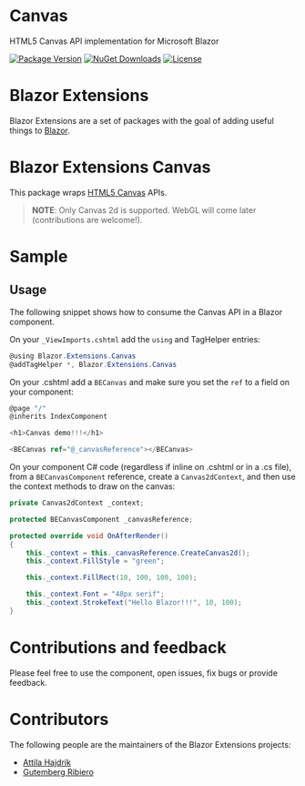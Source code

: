 # Canvas
HTML5 Canvas API implementation for Microsoft Blazor

<!---[![Build status](https://img.shields.io/circleci/project/github/BlazorExtensions/Canvas.svg)](https://ci.dot.net/job/dotnet_orleans/job/master/)-->
[![Package Version](https://img.shields.io/nuget/v/Blazor.Extensions.Canvas.svg)](https://www.nuget.org/packages/Blazor.Extensions.Canvas)
[![NuGet Downloads](https://img.shields.io/nuget/dt/Blazor.Extensions.Canvas.svg)](https://www.nuget.org/packages/Blazor.Extensions.Canvas)
[![License](https://img.shields.io/github/license/BlazorExtensions/Canvas.svg)](https://github.com/BlazorExtensions/Canvas/blob/master/LICENSE)

# Blazor Extensions

Blazor Extensions are a set of packages with the goal of adding useful things to [Blazor](https://blazor.net).

# Blazor Extensions Canvas

This package wraps [HTML5 Canvas](https://developer.mozilla.org/en-US/docs/Web/HTML/Element/canvas) APIs. 

> **NOTE**: Only Canvas 2d is supported. WebGL will come later (contributions are welcome!).

# Sample

## Usage

The following snippet shows how to consume the Canvas API in a Blazor component.

On your `_ViewImports.cshtml` add the `using` and TagHelper entries:

```c#
@using Blazor.Extensions.Canvas
@addTagHelper *, Blazor.Extensions.Canvas
```

On your .cshtml add a `BECanvas` and make sure you set the `ref` to a field on your component:

```c#
@page "/"
@inherits IndexComponent

<h1>Canvas demo!!!</h1>

<BECanvas ref="@_canvasReference"></BECanvas>
```

On your component C# code (regardless if inline on .cshtml or in a .cs file), from a `BECanvasComponent` reference, create a `Canvas2dContext`, and then use the context methods to draw on the canvas: 

```c#
private Canvas2dContext _context;

protected BECanvasComponent _canvasReference;

protected override void OnAfterRender()
{
    this._context = this._canvasReference.CreateCanvas2d();
    this._context.FillStyle = "green";

    this._context.FillRect(10, 100, 100, 100);

    this._context.Font = "48px serif";
    this._context.StrokeText("Hello Blazor!!!", 10, 100);
}
```

# Contributions and feedback

Please feel free to use the component, open issues, fix bugs or provide feedback.

# Contributors

The following people are the maintainers of the Blazor Extensions projects:

- [Attila Hajdrik](https://github.com/attilah)
- [Gutemberg Ribiero](https://github.com/galvesribeiro)

